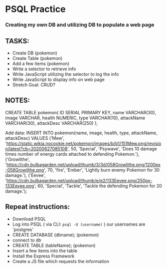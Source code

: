 # PSQL Practice
### Creating my own DB and utilizing DB to populate a web page

## TASKS:
* Create DB (pokemon)
* Create Table (pokemon)
* Add a few items (pokemon)
* Write a selector to retrieve info
* Write JavaScript utilizing the selector to log the info
* Write JavaScript to display info on web page
* Stretch Goal: CRUD?

## NOTES:
CREATE TABLE pokemon(
  ID SERIAL PRIMARY KEY,
  name VARCHAR(30),
  image VARCHAR,
  health NUMERIC,
  type VARCHAR(10),
  attackName VARCHAR(30),
  attackDesc VARCHAR(250)
);

Add data:
INSERT INTO 
  pokemon(name, image, health, type, attackName, attackDesc) 
VALUES 
  ('Mew', 'https://static.wikia.nocookie.net/pokemon/images/b/b1/151Mew.png/revision/latest?cb=20200627085108', 50, 'Special', 'Psywave', 'Does 10 damage times number of energy cards attached to defending Pokemon.'),
  ('Growlithe', 'https://cdn.bulbagarden.net/upload/thumb/3/3d/058Growlithe.png/1200px-058Growlithe.png', 70, 'fire', 'Ember', 'Lightly burn enemy Pokemon for 30 damage.'),
  ('Eevee', 'https://cdn.bulbagarden.net/upload/thumb/e/e2/133Eevee.png/250px-133Eevee.png', 60, 'Special', 'Tackle', 'Tackle the defending Pokemon for 20 damage.');

## Repeat instructions:
* Download PSQL
* Log into PSQL ( via CLI: `psql -U (username)` ) our usernames are 'postgres'
* CREATE DATABASE (dbname); (pokemon)
* connect to db
* CREATE TABLE (tableName); (pokemon)
* Insert a few items into the table
* Install the Express Framework
* Create a JS file which requests the information